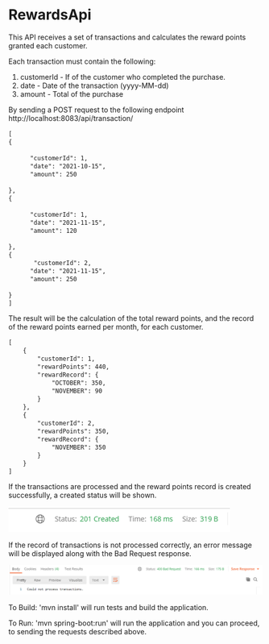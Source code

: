 # RewardsApi

This API receives a set of transactions and calculates the reward points granted
each customer.

Each transaction must contain the following:
1. customerId - If of the customer who completed the purchase.
2. date - Date of the transaction (yyyy-MM-dd)
3. amount - Total of the purchase

By sending a POST request to the following endpoint
http://localhost:8083/api/transaction/
```
[
{
    
      "customerId": 1,
      "date": "2021-10-15",
      "amount": 250

},
{
    
      "customerId": 1,
      "date": "2021-11-15",
      "amount": 120

},
{
       "customerId": 2,
      "date": "2021-11-15",
      "amount": 250

}
]
```
The result will be the calculation of the total reward points,
and the record of the reward points earned per month, for each customer.

```
[
    {
        "customerId": 1,
        "rewardPoints": 440,
        "rewardRecord": {
            "OCTOBER": 350,
            "NOVEMBER": 90
        }
    },
    {
        "customerId": 2,
        "rewardPoints": 350,
        "rewardRecord": {
            "NOVEMBER": 350
        }
    }
]
```
If the transactions are processed and the reward points record is created successfully,
a created status will be shown.

![img.png](img.png)

If the record of transactions is not processed correctly, an error message will be displayed
along with the Bad Request response.

![img_1.png](img_1.png)


To Build:
'mvn install' will run tests and build the application.

To Run:
'mvn spring-boot:run' will run the application and you can proceed,
to sending the requests described above.
